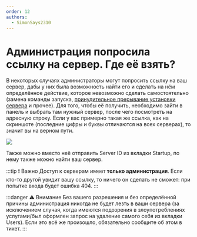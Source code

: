 ```yaml
---
order: 12
authors:
  - SimonSays2310
---
```


# Администрация попросила ссылку на сервер. Где её взять?

В некоторых случаях администраторы могут попросить ссылку на ваш сервер, дабы у них была возможность найти его и сделать на нём определённое действие, которое невозможно сделать самостоятельно (замена команды запуска, [принудительное прерывание установки сервера](runninginstaller) и прочее). Для того, чтобы её получить, необходимо зайти в панель и выбрать там нужный сервер, после чего посмотреть на адресную строку. Если у вас примерно такая же ссылка, как на скриншоте (последние цифры и буквы отличаются на всех серверах), то значит вы на верном пути.

![](/host/whatislink.png)

Также можно вместо неё отправить Server ID из вкладки Startup, по нему также можно найти ваш сервер.

:::tip :exclamation: Важно
Доступ к серверам имеет **только администрация**. Если кто-то другой увидит вашу ссылку, то ничего он сделать не сможет: при попытке входа будет ошибка 404.
:::

:::danger :warning: Внимание
Без вашего разрешения и без определённой причины администрация никогда не будет лезть в ваши сервера (за исключением случая, когда имеются подозрения в злоупотреблениях услугами/был оформлен запрос на удаление самого себя из вкладки Users). Если это всё же произошло, обязательно сообщите об этом в тикет.
:::
